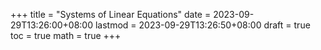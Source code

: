 +++
title = "Systems of Linear Equations"
date = 2023-09-29T13:26:00+08:00
lastmod = 2023-09-29T13:26:50+08:00
draft = true
toc = true
math = true
+++

<!--more-->
